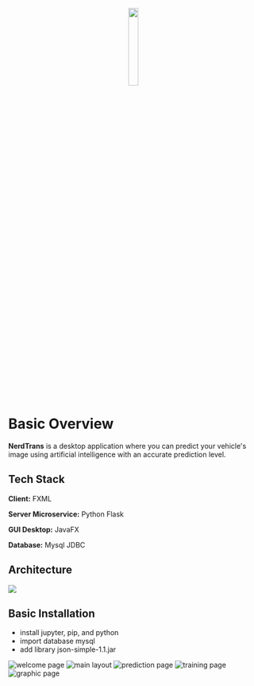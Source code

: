 
<p align="center"><img width=20% src="https://raw.githubusercontent.com/rizkynat/NerdTrans/master/src/asset/logo.png"></p>

# Basic Overview

**NerdTrans** is a desktop application where you can predict your vehicle's image using artificial intelligence with an accurate prediction level.


## Tech Stack

**Client:** FXML

**Server Microservice:** Python Flask

**GUI Desktop:** JavaFX

**Database:** Mysql JDBC
## Architecture

![](https://raw.githubusercontent.com/rizkynat/NerdTrans/master/src/asset/architecture.png)

## Basic Installation

- install jupyter, pip, and python
- import database mysql
- add library json-simple-1.1.jar

![welcome page](https://raw.githubusercontent.com/rizkynat/NerdTrans/master/src/asset/ss1.png)
![main layout](https://raw.githubusercontent.com/rizkynat/NerdTrans/master/src/asset/ss2.png)
![prediction page](https://raw.githubusercontent.com/rizkynat/NerdTrans/master/src/asset/ss3.png)
![training page](https://raw.githubusercontent.com/rizkynat/NerdTrans/master/src/asset/ss4.png)
![graphic page](https://raw.githubusercontent.com/rizkynat/NerdTrans/master/src/asset/ss5.png)

